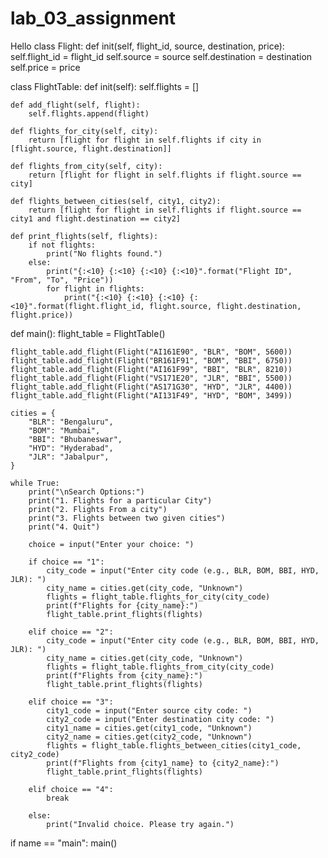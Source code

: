 # lab_03_assignment
Hello
class Flight:
    def init(self, flight_id, source, destination, price):
        self.flight_id = flight_id
        self.source = source
        self.destination = destination
        self.price = price

class FlightTable:
    def init(self):
        self.flights = []

    def add_flight(self, flight):
        self.flights.append(flight)

    def flights_for_city(self, city):
        return [flight for flight in self.flights if city in [flight.source, flight.destination]]

    def flights_from_city(self, city):
        return [flight for flight in self.flights if flight.source == city]

    def flights_between_cities(self, city1, city2):
        return [flight for flight in self.flights if flight.source == city1 and flight.destination == city2]

    def print_flights(self, flights):
        if not flights:
            print("No flights found.")
        else:
            print("{:<10} {:<10} {:<10} {:<10}".format("Flight ID", "From", "To", "Price"))
            for flight in flights:
                print("{:<10} {:<10} {:<10} {:<10}".format(flight.flight_id, flight.source, flight.destination, flight.price))

def main():
    flight_table = FlightTable()

    flight_table.add_flight(Flight("AI161E90", "BLR", "BOM", 5600))
    flight_table.add_flight(Flight("BR161F91", "BOM", "BBI", 6750))
    flight_table.add_flight(Flight("AI161F99", "BBI", "BLR", 8210))
    flight_table.add_flight(Flight("VS171E20", "JLR", "BBI", 5500))
    flight_table.add_flight(Flight("AS171G30", "HYD", "JLR", 4400))
    flight_table.add_flight(Flight("AI131F49", "HYD", "BOM", 3499))

    cities = {
        "BLR": "Bengaluru",
        "BOM": "Mumbai",
        "BBI": "Bhubaneswar",
        "HYD": "Hyderabad",
        "JLR": "Jabalpur",
    }

    while True:
        print("\nSearch Options:")
        print("1. Flights for a particular City")
        print("2. Flights From a city")
        print("3. Flights between two given cities")
        print("4. Quit")

        choice = input("Enter your choice: ")

        if choice == "1":
            city_code = input("Enter city code (e.g., BLR, BOM, BBI, HYD, JLR): ")
            city_name = cities.get(city_code, "Unknown")
            flights = flight_table.flights_for_city(city_code)
            print(f"Flights for {city_name}:")
            flight_table.print_flights(flights)

        elif choice == "2":
            city_code = input("Enter city code (e.g., BLR, BOM, BBI, HYD, JLR): ")
            city_name = cities.get(city_code, "Unknown")
            flights = flight_table.flights_from_city(city_code)
            print(f"Flights from {city_name}:")
            flight_table.print_flights(flights)

        elif choice == "3":
            city1_code = input("Enter source city code: ")
            city2_code = input("Enter destination city code: ")
            city1_name = cities.get(city1_code, "Unknown")
            city2_name = cities.get(city2_code, "Unknown")
            flights = flight_table.flights_between_cities(city1_code, city2_code)
            print(f"Flights from {city1_name} to {city2_name}:")
            flight_table.print_flights(flights)

        elif choice == "4":
            break

        else:
            print("Invalid choice. Please try again.")

if name == "main":
    main()